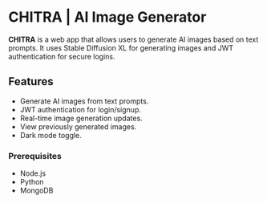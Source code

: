 # CHITRA | AI Image Generator

**CHITRA** is a web app that allows users to generate AI images based on text prompts. It uses Stable Diffusion XL for generating images and JWT authentication for secure logins.

## Features

- Generate AI images from text prompts.
- JWT authentication for login/signup.
- Real-time image generation updates.
- View previously generated images.
- Dark mode toggle.

### Prerequisites

- Node.js
- Python
- MongoDB


